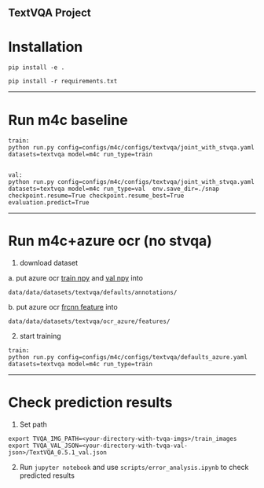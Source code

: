 ## TextVQA Project 


# Installation

```
pip install -e .

pip install -r requirements.txt
```

---

# Run m4c baseline

```
train:
python run.py config=configs/m4c/configs/textvqa/joint_with_stvqa.yaml datasets=textvqa model=m4c run_type=train


val:
python run.py config=configs/m4c/configs/textvqa/joint_with_stvqa.yaml datasets=textvqa model=m4c run_type=val  env.save_dir=./snap checkpoint.resume=True checkpoint.resume_best=True evaluation.predict=True
```


---

# Run m4c+azure ocr (no stvqa)

1. download dataset

a. put azure ocr [train npy](https://vincent-research.s3.amazonaws.com/2021-rel-aug-textvqa/data/data/datasets/textvqa/defaults/annotations/imdb_train_ocr_azure.npy) and [val npy](https://vincent-research.s3.amazonaws.com/2021-rel-aug-textvqa/data/data/datasets/textvqa/defaults/annotations/imdb_val_ocr_azure.npy) into 

```
data/data/datasets/textvqa/defaults/annotations/
```

b. put azure ocr [frcnn feature]() into 

```
data/data/datasets/textvqa/ocr_azure/features/
```

2. start training

```
train:
python run.py config=configs/m4c/configs/textvqa/defaults_azure.yaml datasets=textvqa model=m4c run_type=train

```


---

# Check prediction results
1. Set path
```
export TVQA_IMG_PATH=<your-directory-with-tvqa-imgs>/train_images
export TVQA_VAL_JSON=<your-directory-with-tvqa-val-json>/TextVQA_0.5.1_val.json

```

2. Run `jupyter notebook` and use `scripts/error_analysis.ipynb` to check predicted results

